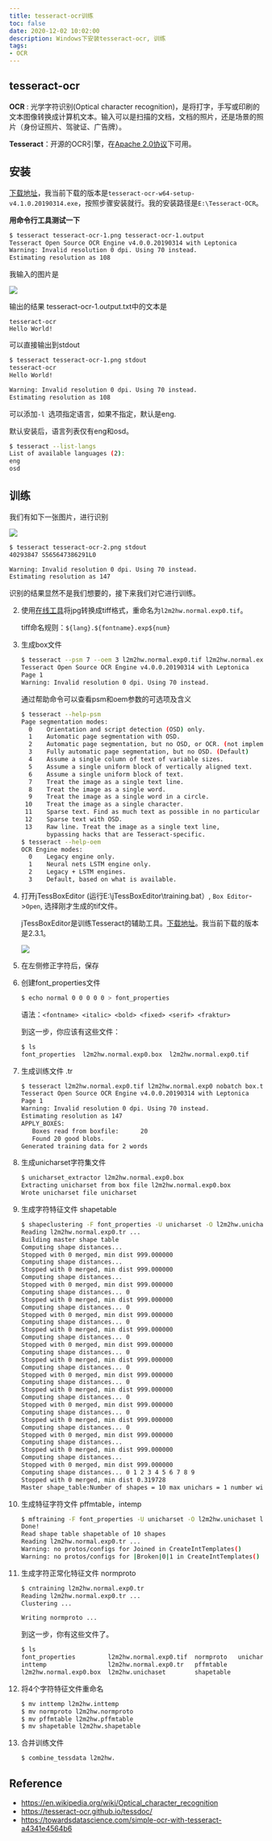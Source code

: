 ```yaml
---
title: tesseract-ocr训练
toc: false
date: 2020-12-02 10:02:00
description: Windows下安装tesseract-ocr, 训练
tags:
- OCR
---
```


## tesseract-ocr

**OCR** : 光学字符识别(Optical character recognition)，是将打字，手写或印刷的文本图像转换成计算机文本。输入可以是扫描的文档，文档的照片，还是场景的照片（身份证照片、驾驶证、广告牌）。

**Tesseract**：开源的OCR引擎，在[Apache 2.0协议](http://www.apache.org/licenses/LICENSE-2.0)下可用。

## 安装

[下载地址](https://github.com/UB-Mannheim/tesseract/wiki)，我当前下载的版本是`tesseract-ocr-w64-setup-v4.1.0.20190314.exe`，按照步骤安装就行。我的安装路径是`E:\Tesseract-OCR`。

**用命令行工具测试一下**

```bash
$ tesseract tesseract-ocr-1.png tesseract-ocr-1.output
Tesseract Open Source OCR Engine v4.0.0.20190314 with Leptonica
Warning: Invalid resolution 0 dpi. Using 70 instead.
Estimating resolution as 108
```

我输入的图片是

![](/images/tesseract-ocr-1.png)

输出的结果 tesseract-ocr-1.output.txt中的文本是

```
tesseract-ocr
Hello World!
```

可以直接输出到stdout

```bash
$ tesseract tesseract-ocr-1.png stdout
tesseract-ocr
Hello World!

Warning: Invalid resolution 0 dpi. Using 70 instead.
Estimating resolution as 108
```

可以添加`-l `选项指定语言，如果不指定，默认是eng.

默认安装后，语言列表仅有eng和osd。

```bash
$ tesseract --list-langs
List of available languages (2):
eng
osd
```

## 训练

我们有如下一张图片，进行识别

![](/images/tesseract-ocr-2.png)

```bash
$ tesseract tesseract-ocr-2.png stdout
40293847 S565647386291L0

Warning: Invalid resolution 0 dpi. Using 70 instead.
Estimating resolution as 147

```

识别的结果显然不是我们想要的，接下来我们对它进行训练。

2. 使用[在线工具](https://cn.office-converter.com/tiff-converter)将jpg转换成tiff格式，重命名为`l2m2hw.normal.exp0.tif`。

   tiff命名规则：`${lang}.${fontname}.exp${num}`

2. 生成box文件

   ```bash
   $ tesseract --psm 7 --oem 3 l2m2hw.normal.exp0.tif l2m2hw.normal.exp0 makebox
   Tesseract Open Source OCR Engine v4.0.0.20190314 with Leptonica
   Page 1
   Warning: Invalid resolution 0 dpi. Using 70 instead.
   ```

   通过帮助命令可以查看psm和oem参数的可选项及含义

   ```bash
   $ tesseract --help-psm
   Page segmentation modes:
     0    Orientation and script detection (OSD) only.
     1    Automatic page segmentation with OSD.
     2    Automatic page segmentation, but no OSD, or OCR. (not implemented)
     3    Fully automatic page segmentation, but no OSD. (Default)
     4    Assume a single column of text of variable sizes.
     5    Assume a single uniform block of vertically aligned text.
     6    Assume a single uniform block of text.
     7    Treat the image as a single text line.
     8    Treat the image as a single word.
     9    Treat the image as a single word in a circle.
    10    Treat the image as a single character.
    11    Sparse text. Find as much text as possible in no particular order.
    12    Sparse text with OSD.
    13    Raw line. Treat the image as a single text line,
          bypassing hacks that are Tesseract-specific.
   $ tesseract --help-oem
   OCR Engine modes:
     0    Legacy engine only.
     1    Neural nets LSTM engine only.
     2    Legacy + LSTM engines.
     3    Default, based on what is available.
   ```

3. 打开jTessBoxEditor (运行E:\jTessBoxEditor\training.bat）, `Box Editor`->`Open`,  选择刚才生成的tif文件。

   jTessBoxEditor是训练Tesseract的辅助工具。[下载地址](http://vietocr.sourceforge.net/training.html)。我当前下载的版本是2.3.1。

   ![](/images/tesseract-ocr-4.png)

4. 在左侧修正字符后，保存

5. 创建font_properties文件

   ```bash
   $ echo normal 0 0 0 0 0 > font_properties
   ```

   语法：`<fontname> <italic> <bold> <fixed> <serif> <fraktur>`

   到这一步，你应该有这些文件：

   ```bash
   $ ls
   font_properties  l2m2hw.normal.exp0.box  l2m2hw.normal.exp0.tif
   ```

6. 生成训练文件 .tr

   ```bash
   $ tesseract l2m2hw.normal.exp0.tif l2m2hw.normal.exp0 nobatch box.train
   Tesseract Open Source OCR Engine v4.0.0.20190314 with Leptonica
   Page 1
   Warning: Invalid resolution 0 dpi. Using 70 instead.
   Estimating resolution as 147
   APPLY_BOXES:
      Boxes read from boxfile:      20
      Found 20 good blobs.
   Generated training data for 2 words
   ```

7. 生成unicharset字符集文件

   ```bash
   $ unicharset_extractor l2m2hw.normal.exp0.box
   Extracting unicharset from box file l2m2hw.normal.exp0.box
   Wrote unicharset file unicharset
   ```

8. 生成字符特征文件 shapetable

   ```bash
   $ shapeclustering -F font_properties -U unicharset -O l2m2hw.unichaset l2m2hw.normal.exp0.tr
   Reading l2m2hw.normal.exp0.tr ...
   Building master shape table
   Computing shape distances...
   Stopped with 0 merged, min dist 999.000000
   Computing shape distances...
   Stopped with 0 merged, min dist 999.000000
   Computing shape distances...
   Stopped with 0 merged, min dist 999.000000
   Computing shape distances... 0
   Stopped with 0 merged, min dist 999.000000
   Computing shape distances... 0
   Stopped with 0 merged, min dist 999.000000
   Computing shape distances... 0
   Stopped with 0 merged, min dist 999.000000
   Computing shape distances... 0
   Stopped with 0 merged, min dist 999.000000
   Computing shape distances... 0
   Stopped with 0 merged, min dist 999.000000
   Computing shape distances... 0
   Stopped with 0 merged, min dist 999.000000
   Computing shape distances... 0
   Stopped with 0 merged, min dist 999.000000
   Computing shape distances... 0
   Stopped with 0 merged, min dist 999.000000
   Computing shape distances... 0
   Stopped with 0 merged, min dist 999.000000
   Computing shape distances... 0
   Stopped with 0 merged, min dist 999.000000
   Computing shape distances...
   Stopped with 0 merged, min dist 999.000000
   Computing shape distances...
   Stopped with 0 merged, min dist 999.000000
   Computing shape distances... 0 1 2 3 4 5 6 7 8 9
   Stopped with 0 merged, min dist 0.319728
   Master shape_table:Number of shapes = 10 max unichars = 1 number with multiple unichars = 0
   
   ```

9. 生成特征字符文件 pffmtable，intemp

   ```bash
   $ mftraining -F font_properties -U unicharset -O l2m2hw.unichaset l2m2hw.normal.exp0.tr
   Done!
   Read shape table shapetable of 10 shapes
   Reading l2m2hw.normal.exp0.tr ...
   Warning: no protos/configs for Joined in CreateIntTemplates()
   Warning: no protos/configs for |Broken|0|1 in CreateIntTemplates()
   ```

10. 生成字符正常化特征文件 normproto

    ```bash
    $ cntraining l2m2hw.normal.exp0.tr
    Reading l2m2hw.normal.exp0.tr ...
    Clustering ...
    
    Writing normproto ...
    ```

    到这一步，你有这些文件了。

    ```bash
    $ ls
    font_properties         l2m2hw.normal.exp0.tif  normproto   unicharset
    inttemp                 l2m2hw.normal.exp0.tr   pffmtable
    l2m2hw.normal.exp0.box  l2m2hw.unichaset        shapetable
    ```

11. 将4个字符特征文件重命名

    ```bash
    $ mv inttemp l2m2hw.inttemp
    $ mv normproto l2m2hw.normproto
    $ mv pffmtable l2m2hw.pffmtable
    $ mv shapetable l2m2hw.shapetable
    ```

12. 合并训练文件

    ```bash
    $ combine_tessdata l2m2hw.
    ```

    

## Reference

- https://en.wikipedia.org/wiki/Optical_character_recognition
- https://tesseract-ocr.github.io/tessdoc/
- https://towardsdatascience.com/simple-ocr-with-tesseract-a4341e4564b6

